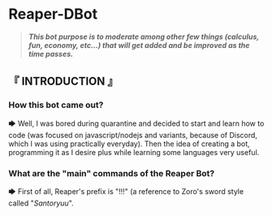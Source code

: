 # Reaper-DBot

>***This bot purpose is to moderate among other few things (calculus, fun, economy, etc...) that will get added and be improved as the time passes.***

## 『 INTRODUCTION 』

### How this bot came out?

🡆 Well, I was bored during quarantine and decided to start and learn how to code (was focused on javascript/nodejs and variants, 
because of Discord, which I was using practically everyday). Then the idea of creating a bot, programming it as I desire plus while 
learning some languages very useful.

### What are the "main" commands of the Reaper Bot?

🡆 First of all, Reaper's prefix is "!!!" (a reference to Zoro's sword style called "*Santoryuu*".
